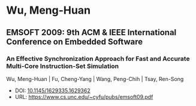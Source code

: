 # Wu, Meng-Huan

## EMSOFT 2009: 9th ACM & IEEE International Conference on Embedded Software

### An Effective Synchronization Approach for Fast and Accurate Multi-Core Instruction-Set Simulation
Wu, Meng-Huan | Fu, Cheng-Yang | Wang, Peng-Chih | Tsay, Ren-Song
* DOI: [10.1145/1629335.1629362](https://doi.org/10.1145/1629335.1629362)
* URL: <https://www.cs.unc.edu/~cyfu/pubs/emsoft09.pdf>

